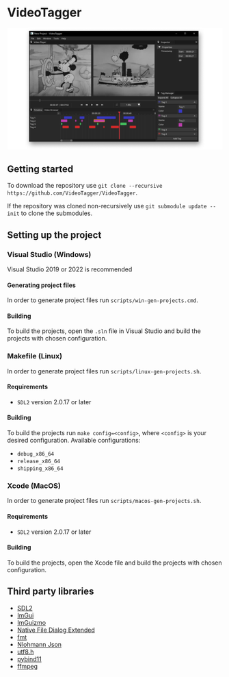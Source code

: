 # VideoTagger

![VideoTagger](/resources/images/preview.png?raw=true "VideoTagger")

## Getting started
To download the repository use `git clone --recursive https://github.com/VideoTagger/VideoTagger`.

If the repository was cloned non-recursively use `git submodule update --init` to clone the submodules.


## Setting up the project
### Visual Studio (Windows)
Visual Studio 2019 or 2022 is recommended
#### Generating project files
In order to generate project files run `scripts/win-gen-projects.cmd`.
#### Building
To build the projects, open the `.sln` file in Visual Studio and build the projects with chosen configuration.

### Makefile (Linux)
In order to generate project files run `scripts/linux-gen-projects.sh`.
#### Requirements
- `SDL2` version 2.0.17 or later
#### Building
To build the projects run `make config=<config>`, where `<config>` is your desired configuration. Available configurations:
- `debug_x86_64`
- `release_x86_64`
- `shipping_x86_64`

### Xcode (MacOS)
In order to generate project files run `scripts/macos-gen-projects.sh`.
#### Requirements
- `SDL2` version 2.0.17 or later
#### Building
To build the projects, open the Xcode file and build the projects with chosen configuration.


## Third party libraries
- [SDL2](https://github.com/libsdl-org/SDL)
- [ImGui](https://github.com/ocornut/imgui)
- [ImGuizmo](https://github.com/CedricGuillemet/ImGuizmo)
- [Native File Dialog Extended](https://github.com/btzy/nativefiledialog-extended/tree/master)
- [fmt](https://github.com/fmtlib/fmt)
- [Nlohmann Json](https://github.com/nlohmann/json)
- [utf8.h](https://github.com/sheredom/utf8.h)
- [pybind11](https://github.com/pybind/pybind11)
- [ffmpeg](https://ffmpeg.org/)
